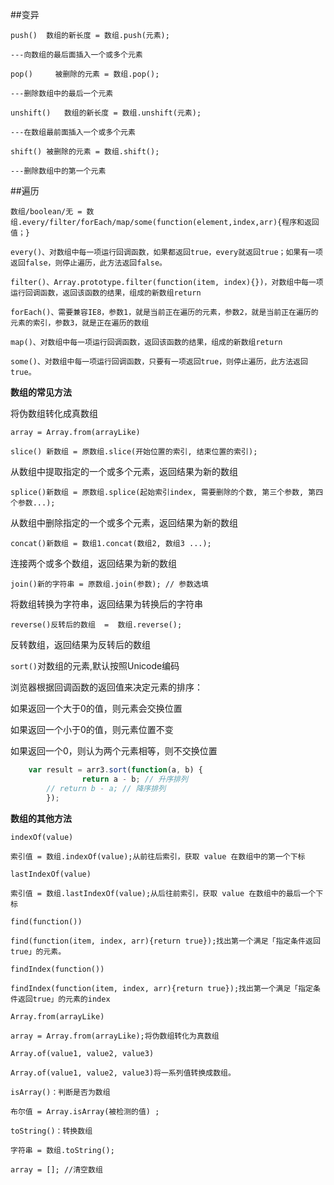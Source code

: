 
##变异

```
push()	数组的新长度 = 数组.push(元素);

---向数组的最后面插入一个或多个元素
```

```
pop()	  被删除的元素 = 数组.pop(); 

---删除数组中的最后一个元素
```

```
unshift()	数组的新长度 = 数组.unshift(元素);

---在数组最前面插入一个或多个元素
```


```
shift()	被删除的元素 = 数组.shift();

---删除数组中的第一个元素
```

##遍历

```
数组/boolean/无 = 数组.every/filter/forEach/map/some(function(element,index,arr){程序和返回值；}
```

```
every()、对数组中每一项运行回调函数，如果都返回true，every就返回true；如果有一项返回false，则停止遍历，此方法返回false。
```

```
filter()、Array.prototype.filter(function(item, index){})，对数组中每一项运行回调函数，返回该函数的结果，组成的新数组return
```

```
forEach()、需要兼容IE8，参数1，就是当前正在遍历的元素，参数2，就是当前正在遍历的元素的索引，参数3，就是正在遍历的数组
```

```
map()、对数组中每一项运行回调函数，返回该函数的结果，组成的新数组return
```

```
some()、对数组中每一项运行回调函数，只要有一项返回true，则停止遍历，此方法返回true。
```

**数组的常见方法**

将伪数组转化成真数组

```
array = Array.from(arrayLike)
```

```
slice()	新数组 = 原数组.slice(开始位置的索引, 结束位置的索引);
```

从数组中提取指定的一个或多个元素，返回结果为新的数组

```
splice()新数组 = 原数组.splice(起始索引index, 需要删除的个数, 第三个参数, 第四个参数...);
```

从数组中删除指定的一个或多个元素，返回结果为新的数组

```
concat()新数组 = 数组1.concat(数组2, 数组3 ...);
```

连接两个或多个数组，返回结果为新的数组

```
join()新的字符串 = 原数组.join(参数); // 参数选填
```

将数组转换为字符串，返回结果为转换后的字符串

```
reverse()反转后的数组  =  数组.reverse();
```

反转数组，返回结果为反转后的数组

`sort()`对数组的元素,默认按照Unicode编码

浏览器根据回调函数的返回值来决定元素的排序：

如果返回一个大于0的值，则元素会交换位置

如果返回一个小于0的值，则元素位置不变

如果返回一个0，则认为两个元素相等，则不交换位置

```javascript
	var result = arr3.sort(function(a, b) {
				return a - b; // 升序排列
		// return b - a; // 降序排列
		});
```

**数组的其他方法**

```
indexOf(value)

索引值 = 数组.indexOf(value);从前往后索引，获取 value 在数组中的第一个下标	
```

```
lastIndexOf(value)

索引值 = 数组.lastIndexOf(value);从后往前索引，获取 value 在数组中的最后一个下标	
```

```
find(function())

find(function(item, index, arr){return true});找出第一个满足「指定条件返回true」的元素。
```

```
findIndex(function())

findIndex(function(item, index, arr){return true});找出第一个满足「指定条件返回true」的元素的index	
```

```
Array.from(arrayLike)  

array = Array.from(arrayLike);将伪数组转化为真数组	
```

```
Array.of(value1, value2, value3)

Array.of(value1, value2, value3)将一系列值转换成数组。
```

```
isArray()：判断是否为数组

布尔值 = Array.isArray(被检测的值) ;
```

```
toString()：转换数组

字符串 = 数组.toString();
```

```
array = []; //清空数组
```